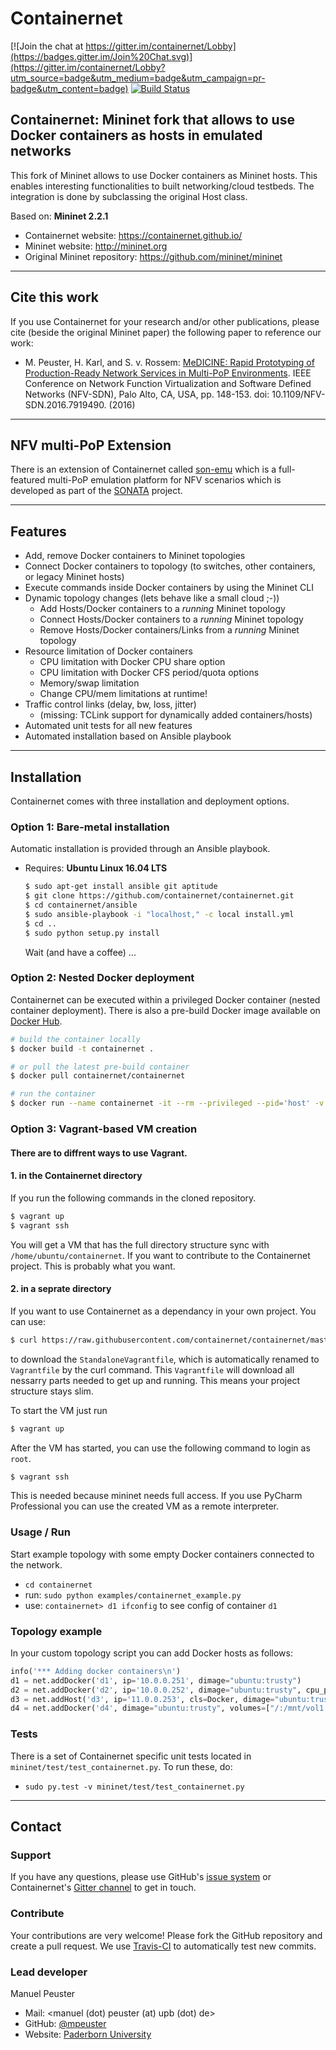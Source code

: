 # Containernet

[![Join the chat at https://gitter.im/containernet/Lobby](https://badges.gitter.im/Join%20Chat.svg)](https://gitter.im/containernet/Lobby?utm_source=badge&utm_medium=badge&utm_campaign=pr-badge&utm_content=badge) [![Build Status](https://travis-ci.org/containernet/containernet.svg?branch=master)](https://travis-ci.org/containernet/containernet)

## Containernet: Mininet fork that allows to use Docker containers as hosts in emulated networks

This fork of Mininet allows to use Docker containers as Mininet hosts. This enables interesting functionalities to built networking/cloud testbeds. The integration is done by subclassing the original Host class.

Based on: **Mininet 2.2.1**

* Containernet website: https://containernet.github.io/
* Mininet website:  http://mininet.org
* Original Mininet repository: https://github.com/mininet/mininet

---
## Cite this work

If you use Containernet for your research and/or other publications, please cite (beside the original Mininet paper) the following paper to reference our work:

* M. Peuster, H. Karl, and S. v. Rossem: [MeDICINE: Rapid Prototyping of Production-Ready Network Services in Multi-PoP Environments](http://ieeexplore.ieee.org/document/7919490/). IEEE Conference on Network Function Virtualization and Software Defined Networks (NFV-SDN), Palo Alto, CA, USA, pp. 148-153. doi: 10.1109/NFV-SDN.2016.7919490. (2016)

---
## NFV multi-PoP Extension

There is an extension of Containernet called [son-emu](https://github.com/sonata-nfv/son-emu) which is a full-featured multi-PoP emulation platform for NFV scenarios which is developed as part of the [SONATA](http://www.sonata-nfv.eu) project.

---
## Features

* Add, remove Docker containers to Mininet topologies
* Connect Docker containers to topology (to switches, other containers, or legacy Mininet hosts)
* Execute commands inside Docker containers by using the Mininet CLI
* Dynamic topology changes (lets behave like a small cloud ;-))
   * Add Hosts/Docker containers to a *running* Mininet topology
   * Connect Hosts/Docker containers to a *running* Mininet topology
   * Remove Hosts/Docker containers/Links from a *running* Mininet topology
* Resource limitation of Docker containers
   * CPU limitation with Docker CPU share option
   * CPU limitation with Docker CFS period/quota options
   * Memory/swap limitation
   * Change CPU/mem limitations at runtime!
* Traffic control links (delay, bw, loss, jitter)
   * (missing: TCLink support for dynamically added containers/hosts)
* Automated unit tests for all new features
* Automated installation based on Ansible playbook

---
## Installation

Containernet comes with three installation and deployment options.

### Option 1: Bare-metal installation

Automatic installation is provided through an Ansible playbook.
* Requires: **Ubuntu Linux 16.04 LTS**
    ```bash
    $ sudo apt-get install ansible git aptitude
    $ git clone https://github.com/containernet/containernet.git
    $ cd containernet/ansible
    $ sudo ansible-playbook -i "localhost," -c local install.yml
    $ cd ..
    $ sudo python setup.py install
    ```
    Wait (and have a coffee) ...

### Option 2: Nested Docker deployment

Containernet can be executed within a privileged Docker container (nested container deployment). There is also a pre-build Docker image available on [Docker Hub](https://hub.docker.com/r/containernet/containernet/).

```bash
# build the container locally
$ docker build -t containernet .
```

```bash
# or pull the latest pre-build container
$ docker pull containernet/containernet
```

```bash
# run the container
$ docker run --name containernet -it --rm --privileged --pid='host' -v /var/run/docker.sock:/var/run/docker.sock containernet/containernet /bin/bash
```

### Option 3: Vagrant-based VM creation

#### There are to diffrent ways to use Vagrant.

#### 1. in the Containernet directory

If you run the following commands in the cloned repository.
```bash
$ vagrant up
$ vagrant ssh
```
You will get a VM that has the full directory structure sync with `/home/ubuntu/containernet`. If you want to contribute to the Containernet project. This is probably what you want.

#### 2. in a seprate directory

If you want to use Containernet as a dependancy in your own project. You can use:
```bash
$ curl https://raw.githubusercontent.com/containernet/containernet/master/StandaloneVagrantfile -o Vagrantfile
```
to download the `StandaloneVagrantfile`, which is automatically renamed to `Vagrantfile` by the curl command. This `Vagrantfile` will download all nessarry parts needed to get up and running. This means your project structure stays slim.

To start the VM just run
```bash
$ vagrant up
```
After the VM has started, you can use the following command to login as `root`.
```bash
$ vagrant ssh
```
This is needed because mininet needs full access. If you use PyCharm Professional you can use the created VM as a remote interpreter.

### Usage / Run

Start example topology with some empty Docker containers connected to the network.

* `cd containernet`
* run: `sudo python examples/containernet_example.py`
* use: `containernet> d1 ifconfig` to see config of container `d1`

### Topology example

In your custom topology script you can add Docker hosts as follows:

```python
info('*** Adding docker containers\n')
d1 = net.addDocker('d1', ip='10.0.0.251', dimage="ubuntu:trusty")
d2 = net.addDocker('d2', ip='10.0.0.252', dimage="ubuntu:trusty", cpu_period=50000, cpu_quota=25000)
d3 = net.addHost('d3', ip='11.0.0.253', cls=Docker, dimage="ubuntu:trusty", cpu_shares=20)
d4 = net.addDocker('d4', dimage="ubuntu:trusty", volumes=["/:/mnt/vol1:rw"])
```

### Tests

There is a set of Containernet specific unit tests located in `mininet/test/test_containernet.py`. To run these, do:

* `sudo py.test -v mininet/test/test_containernet.py`

---
## Contact

### Support

If you have any questions, please use GitHub's [issue system](https://github.com/containernet/containernet/issues) or Containernet's [Gitter channel](https://gitter.im/containernet/) to get in touch.

### Contribute

Your contributions are very welcome! Please fork the GitHub repository and create a pull request. We use [Travis-CI](https://travis-ci.org/containernet/containernet) to automatically test new commits.

### Lead developer

Manuel Peuster
* Mail: <manuel (dot) peuster (at) upb (dot) de>
* GitHub: [@mpeuster](https://github.com/mpeuster)
* Website: [Paderborn University](https://cs.uni-paderborn.de/cn/person/?tx_upbperson_personsite%5BpersonId%5D=13271&tx_upbperson_personsite%5Bcontroller%5D=Person&cHash=bafec92c0ada0bdfe8af6e2ed99efb4e)